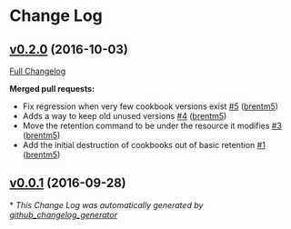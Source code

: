 # Change Log

## [v0.2.0](https://github.com/cvent/knife-chef-retention/tree/v0.2.0) (2016-10-03)
[Full Changelog](https://github.com/cvent/knife-chef-retention/compare/v0.0.1...v0.2.0)

**Merged pull requests:**

- Fix regression when very few cookbook versions exist [\#5](https://github.com/cvent/knife-chef-retention/pull/5) ([brentm5](https://github.com/brentm5))
- Adds a way to keep old unused versions [\#4](https://github.com/cvent/knife-chef-retention/pull/4) ([brentm5](https://github.com/brentm5))
- Move the retention command to be under the resource it modifies [\#3](https://github.com/cvent/knife-chef-retention/pull/3) ([brentm5](https://github.com/brentm5))
- Add the initial destruction of cookbooks out of basic retention [\#1](https://github.com/cvent/knife-chef-retention/pull/1) ([brentm5](https://github.com/brentm5))

## [v0.0.1](https://github.com/cvent/knife-chef-retention/tree/v0.0.1) (2016-09-28)


\* *This Change Log was automatically generated by [github_changelog_generator](https://github.com/skywinder/Github-Changelog-Generator)*